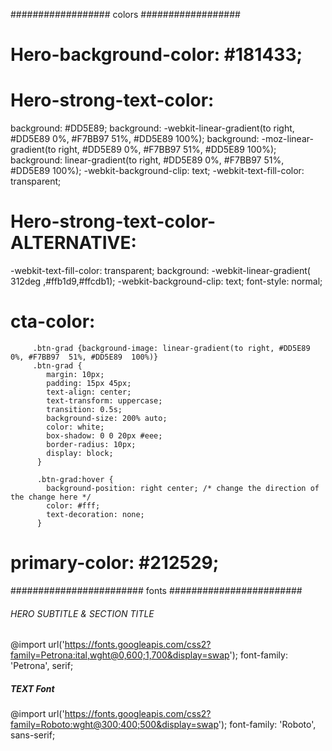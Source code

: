 ################## colors ##################

# Hero-background-color: #181433;

# Hero-strong-text-color:

background: #DD5E89;
background: -webkit-linear-gradient(to right, #DD5E89 0%, #F7BB97 51%, #DD5E89 100%);
background: -moz-linear-gradient(to right, #DD5E89 0%, #F7BB97 51%, #DD5E89 100%);
background: linear-gradient(to right, #DD5E89 0%, #F7BB97 51%, #DD5E89 100%);
-webkit-background-clip: text;
-webkit-text-fill-color: transparent;

# Hero-strong-text-color-ALTERNATIVE:

-webkit-text-fill-color: transparent;
background: -webkit-linear-gradient(
312deg
,#ffb1d9,#ffcdb1);
-webkit-background-clip: text;
font-style: normal;

# cta-color:

         .btn-grad {background-image: linear-gradient(to right, #DD5E89 0%, #F7BB97  51%, #DD5E89  100%)}
         .btn-grad {
            margin: 10px;
            padding: 15px 45px;
            text-align: center;
            text-transform: uppercase;
            transition: 0.5s;
            background-size: 200% auto;
            color: white;
            box-shadow: 0 0 20px #eee;
            border-radius: 10px;
            display: block;
          }

          .btn-grad:hover {
            background-position: right center; /* change the direction of the change here */
            color: #fff;
            text-decoration: none;
          }

# primary-color: #212529;

######################## fonts ########################

<!-- Font: @import url('https://fonts.googleapis.com/css2?family=Space+Grotesk:wght@500&display=swap');
font-family: 'Space Grotesk', sans-serif; -->

###### HERO SUBTITLE & SECTION TITLE

@import url('https://fonts.googleapis.com/css2?family=Petrona:ital,wght@0,600;1,700&display=swap');
font-family: 'Petrona', serif;

##### TEXT Font

@import url('https://fonts.googleapis.com/css2?family=Roboto:wght@300;400;500&display=swap');
font-family: 'Roboto', sans-serif;

